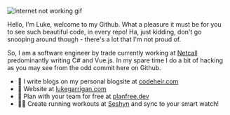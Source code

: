 ![Internet not working gif](https://github.com/saadeghi/saadeghi/raw/master/dino.gif)

Hello, I'm Luke, welcome to my Github. What a pleasure it must be for you to see such beautiful code, in every repo! Ha, just kidding, don't go snooping around though - there's a lot that I'm not proud of. 

So, I am a software engineer by trade currently working at [Netcall](https://www.netcall.com/) predominantly writing C# and Vue.js. In my spare time I do a bit of hacking as you may see from the odd commit here on Github. 

- 📗 I write blogs on my personal blogsite at [codeheir.com](https://www.codeheir.com/) 
- 💬 Website at [lukegarrigan.com](https://www.lukegarrigan.com)
- 📆 Plan with your team for free at [planfree.dev](https://www.planfree.dev/#/) 
- 🏃‍♂️ Create running workouts at [Seshyn](https://seshyn.com) and sync to your smart watch!
